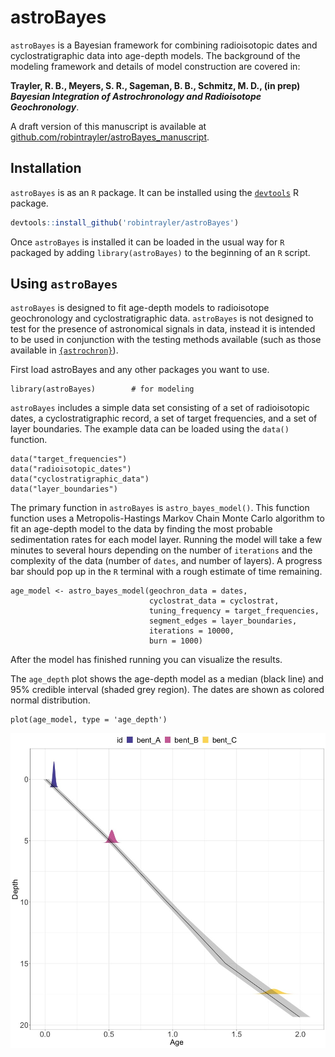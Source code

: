 # astroBayes

`astroBayes` is a Bayesian framework for combining radioisotopic dates and cyclostratigraphic data into age-depth models. The background of the modeling framework and details of model construction are covered in: 

**Trayler, R. B., Meyers, S. R., Sageman, B. B., Schmitz, M. D., (in prep) *Bayesian Integration of Astrochronology and Radioisotope Geochronology***. 

A draft version of this manuscript is available at [github.com/robintrayler/astroBayes_manuscript](https://github.com/robintrayler/astroBayes_manuscript). 

## Installation

`astroBayes` is as an `R` package. It can be installed using the [`devtools`](https://github.com/r-lib/devtools) R package. 

```r
devtools::install_github('robintrayler/astroBayes')
```

Once `astroBayes` is installed it can be loaded in the usual way for `R` packaged by adding `library(astroBayes)` to the beginning of an `R` script.

## Using `astroBayes`

`astroBayes` is designed to fit age-depth models to radioisotope geochronology and cyclostratigraphic data. `astroBayes` is not designed to test for the presence of astronomical signals in data, instead it is intended to be used in conjunction with the testing methods available (such as those available in [`{astrochron}`](https://geoscience.wisc.edu/research/x-ray-fluorescence-xrf-scanner-lab/astrochron-a-computational-tool-for-astrochronology/)). 

First load astroBayes and any other packages you want to use. 

```
library(astroBayes)        # for modeling
```

`astroBayes` includes a simple data set consisting of a set of radioisotopic dates, a cyclostratigraphic record, a set of target frequencies, and a set of layer boundaries. The example data can be loaded using the `data()` function. 

```
data("target_frequencies")
data("radioisotopic_dates")
data("cyclostratigraphic_data")
data("layer_boundaries")
```

The primary function in `astroBayes` is `astro_bayes_model()`. This function function uses a Metropolis-Hastings Markov Chain Monte Carlo algorithm to fit an age-depth model to the data by finding the most probable sedimentation rates for each model layer. Running the model will take a few minutes to several hours depending on the number of `iterations` and the complexity of the data (number of `dates`,  and number of layers). A progress bar should pop up in the `R` terminal with a rough estimate of time remaining.

```
age_model <- astro_bayes_model(geochron_data = dates,
                               cyclostrat_data = cyclostrat,
                               tuning_frequency = target_frequencies,
                               segment_edges = layer_boundaries,
                               iterations = 10000,
                               burn = 1000)
```

After the model has finished running you can visualize the results. 

The `age_depth` plot shows the age-depth model as a median (black line) and 95% credible interval (shaded grey region). The dates are shown as colored normal distribution. 

```
plot(age_model, type = 'age_depth')
```
![](./figures/age_depth.jpeg)
